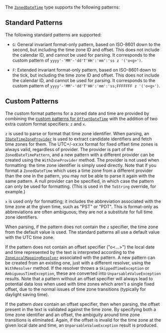 The [`ZonedDateTime`](../api/NodaTime.ZonedDateTime.yml) type supports the following patterns:

Standard Patterns
-----------------

The following standard patterns are supported:

- `G`: General invariant format-only pattern, based on ISO-8601 down to the second, but including the time zone ID and offset. This does not include the calendar ID, and cannot be used for parsing. It corresponds to the custom pattern of `yyyy'-'MM'-'dd'T'HH':'mm':'ss z '('o<g>')`.

- `F`: Extended invariant format-only pattern, based on ISO-8601 down to the tick, but including the time zone ID and offset. This does not include the calendar ID, and cannot be used for parsing. It corresponds to the custom pattern of `yyyy'-'MM'-'dd'T'HH':'mm':'ss;FFFFFFF z '('o<g>')`.

Custom Patterns
---------------

The custom format patterns for a zoned date and time are provided by combining the [custom patterns for `OffsetDateTime`](offsetdatetime-patterns.md) with
the addition of two extra custom format specifiers: `z` and `x`.

`z` is used to parse or format that time zone identifier. When parsing, an [`IDateTimeZoneProvider`](../api/NodaTime.IDateTimeZoneProvider.yml) is used to extract candidate identifiers and fetch time zones for them. The UTC+/-xx:xx format for fixed offset time zones is always valid, regardless of provider. The provider is part of the `ZonedDateTimePattern`, and a new pattern with a different provider can be created using the `WithZoneProvider` method. The provider is not used when formatting: the time zone identifier is simply used directly. Note that if you format a `ZonedDateTime` which uses a time zone from a different provider than the one in the pattern, you may not be able to parse it again with the same pattern. A null provider can be specified, in which case
the pattern can only be used for formatting. (This is used in the `ToString` override, for example.)

`x` is used *only* for formatting; it includes the abbreviation associated with the time zone at the given time, such as "PST" or "PDT". This is format-only as abbreviations are often ambiguous; they are not a substitute for full time zone identifiers.

When parsing, if the pattern does not contain the `z` specifier, the time zone from the default value is used. The standard patterns all use a default value with the UTC time zone.

If the pattern does not contain an offset specifier ("o&lt;...&gt;") the local date and time represented by the text is interpreted according to the [`ZoneLocalMappingResolver`](../api/NodaTime.TimeZones.ZoneLocalMappingResolver.yml) associated with the pattern. A new pattern can be created from an existing one, just with a different resolver, using the `WithResolver` method. If the resolver throws a `SkippedTimeException` or `AmbiguousTimeException`, these are converted into `UnparsableValueException` results. Note that a pattern without an offset specifier will always lead to potential data loss when used with time zones which aren't a single fixed offset, due to the normal issues of time zone transitions (typically for daylight saving time). 

If the pattern *does* contain an offset specifier, then when parsing, the offset present in the text is validated against the time zone. By specifying both a time zone identifier and an offset, the ambiguity around time zone transitions is eliminated. Again, if the offset is invalid for the time zone at the given local date and time, an `UnparsableValueException` result is produced.

